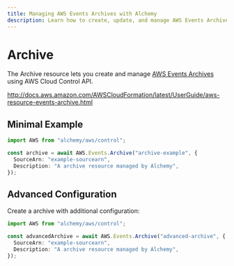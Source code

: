```yaml
---
title: Managing AWS Events Archives with Alchemy
description: Learn how to create, update, and manage AWS Events Archives using Alchemy Cloud Control.
---
```


# Archive

The Archive resource lets you create and manage [AWS Events Archives](https://docs.aws.amazon.com/events/latest/userguide/) using AWS Cloud Control API.

http://docs.aws.amazon.com/AWSCloudFormation/latest/UserGuide/aws-resource-events-archive.html

## Minimal Example

```ts
import AWS from "alchemy/aws/control";

const archive = await AWS.Events.Archive("archive-example", {
  SourceArn: "example-sourcearn",
  Description: "A archive resource managed by Alchemy",
});
```

## Advanced Configuration

Create a archive with additional configuration:

```ts
import AWS from "alchemy/aws/control";

const advancedArchive = await AWS.Events.Archive("advanced-archive", {
  SourceArn: "example-sourcearn",
  Description: "A archive resource managed by Alchemy",
});
```

